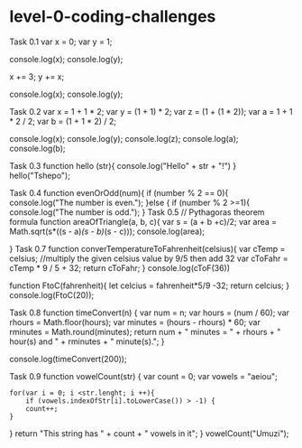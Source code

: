 # level-0-coding-challenges
Task 0.1
var x = 0;
var y = 1;

console.log(x);
console.log(y);

x += 3;
y += x;

console.log(x);
console.log(y);

Task 0.2
var x = 1 + 1 * 2;
var y = (1 + 1) * 2;
var z = (1 + (1 * 2));
var a = 1 + 1 * 2 / 2;
var b = (1 + 1 * 2) / 2;

console.log(x);
console.log(y);
console.log(z);
console.log(a);
console.log(b);

Task 0.3
function hello (str){
    console.log("Hello" + str + "!")
}
hello("Tshepo");

Task 0.4
function evenOrOdd(num){
    if (number % 2 == 0){
       console.log("The number is even.");
    }else { if (number % 2 >=1){
    console.log("The number is odd.");
}
Task 0.5
// Pythagoras theorem formula
function areaOfTriangle(a, b, c){
    var s = (a + b +c)/2;
    var area = Math.sqrt(s*((s - a)*(s - b)*(s - c)));
    console.log(area);

}
Task 0.7
function converTemperatureToFahrenheit(celsius){
  var cTemp = celsius;
//multiply the given celsius value by 9/5 then add 32 
  var cToFahr = cTemp * 9 / 5 + 32;
  return cToFahr;
}
console.log(cToF(36))

function FtoC(fahrenheit){
    let celcius = fahrenheit*5/9 -32;
    return celcius;
}
console.log(FtoC(20));

Task 0.8
function timeConvert(n) {
var num = n;
var hours = (num / 60);
var rhours = Math.floor(hours);
var minutes = (hours - rhours) * 60;
var rminutes = Math.round(minutes);
return num + " minutes = " + rhours + " hour(s) and " + rminutes + " minute(s).";
}

console.log(timeConvert(200));

Task 0.9
function vowelCount(str) {
    var count = 0;
    var vowels = "aeiou";
    
    for(var i = 0; i <str.lenght; i ++){
        if (vowels.indexOfStr[i].toLowerCase()) > -1) {
        count++;
    }
}
     return "This string has " + count + " vowels in it";
}
vowelCount("Umuzi");
